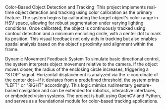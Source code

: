 Color-Based Object Detection and Tracking:
This project implements real-time object detection and tracking using color calibration as the primary feature. 
The system begins by calibrating the target object's color range in HSV space, allowing for robust segmentation
under varying lighting conditions. Once calibrated, the object is continuously tracked using contour detection 
and a minimum enclosing circle, with a center dot to mark its position. This visual feedback not only aids in 
tracking but also enables spatial analysis based on the object's proximity and alignment within the frame.


Dynamic Movement Feedback System
To simulate basic directional control, the system interprets object movement relative to the camera. If the object
moves closer, the radius of the enclosing circle increases, triggering a "STOP" signal. Horizontal displacement is 
analyzed via the x-coordinate of the center dot—if it deviates from a predefined threshold, the system prints "LEFT" 
or "RIGHT" accordingly. This logic mimics rudimentary gesture-based navigation and can be extended for robotics, 
interactive interfaces, or embedded vision systems. The project is built using OpenCV and Python, and serves as a 
foundational module for color-based tracking applications.
